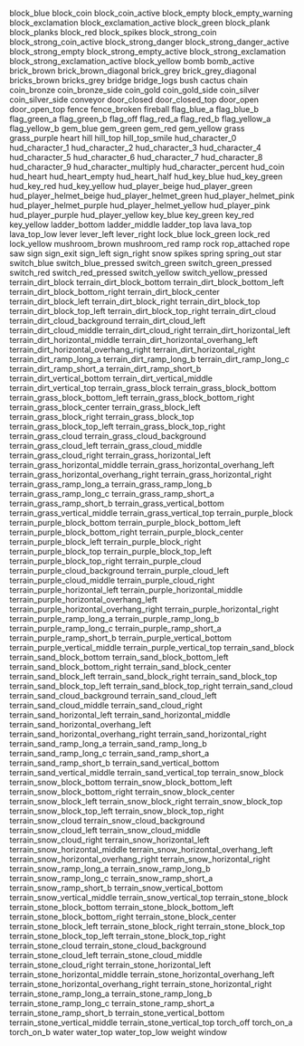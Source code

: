 block_blue
block_coin
block_coin_active
block_empty
block_empty_warning
block_exclamation
block_exclamation_active
block_green
block_plank
block_planks
block_red
block_spikes
block_strong_coin
block_strong_coin_active
block_strong_danger
block_strong_danger_active
block_strong_empty
block_strong_empty_active
block_strong_exclamation
block_strong_exclamation_active
block_yellow
bomb
bomb_active
brick_brown
brick_brown_diagonal
brick_grey
brick_grey_diagonal
bricks_brown
bricks_grey
bridge
bridge_logs
bush
cactus
chain
coin_bronze
coin_bronze_side
coin_gold
coin_gold_side
coin_silver
coin_silver_side
conveyor
door_closed
door_closed_top
door_open
door_open_top
fence
fence_broken
fireball
flag_blue_a
flag_blue_b
flag_green_a
flag_green_b
flag_off
flag_red_a
flag_red_b
flag_yellow_a
flag_yellow_b
gem_blue
gem_green
gem_red
gem_yellow
grass
grass_purple
heart
hill
hill_top
hill_top_smile
hud_character_0
hud_character_1
hud_character_2
hud_character_3
hud_character_4
hud_character_5
hud_character_6
hud_character_7
hud_character_8
hud_character_9
hud_character_multiply
hud_character_percent
hud_coin
hud_heart
hud_heart_empty
hud_heart_half
hud_key_blue
hud_key_green
hud_key_red
hud_key_yellow
hud_player_beige
hud_player_green
hud_player_helmet_beige
hud_player_helmet_green
hud_player_helmet_pink
hud_player_helmet_purple
hud_player_helmet_yellow
hud_player_pink
hud_player_purple
hud_player_yellow
key_blue
key_green
key_red
key_yellow
ladder_bottom
ladder_middle
ladder_top
lava
lava_top
lava_top_low
lever
lever_left
lever_right
lock_blue
lock_green
lock_red
lock_yellow
mushroom_brown
mushroom_red
ramp
rock
rop_attached
rope
saw
sign
sign_exit
sign_left
sign_right
snow
spikes
spring
spring_out
star
switch_blue
switch_blue_pressed
switch_green
switch_green_pressed
switch_red
switch_red_pressed
switch_yellow
switch_yellow_pressed
terrain_dirt_block
terrain_dirt_block_bottom
terrain_dirt_block_bottom_left
terrain_dirt_block_bottom_right
terrain_dirt_block_center
terrain_dirt_block_left
terrain_dirt_block_right
terrain_dirt_block_top
terrain_dirt_block_top_left
terrain_dirt_block_top_right
terrain_dirt_cloud
terrain_dirt_cloud_background
terrain_dirt_cloud_left
terrain_dirt_cloud_middle
terrain_dirt_cloud_right
terrain_dirt_horizontal_left
terrain_dirt_horizontal_middle
terrain_dirt_horizontal_overhang_left
terrain_dirt_horizontal_overhang_right
terrain_dirt_horizontal_right
terrain_dirt_ramp_long_a
terrain_dirt_ramp_long_b
terrain_dirt_ramp_long_c
terrain_dirt_ramp_short_a
terrain_dirt_ramp_short_b
terrain_dirt_vertical_bottom
terrain_dirt_vertical_middle
terrain_dirt_vertical_top
terrain_grass_block
terrain_grass_block_bottom
terrain_grass_block_bottom_left
terrain_grass_block_bottom_right
terrain_grass_block_center
terrain_grass_block_left
terrain_grass_block_right
terrain_grass_block_top
terrain_grass_block_top_left
terrain_grass_block_top_right
terrain_grass_cloud
terrain_grass_cloud_background
terrain_grass_cloud_left
terrain_grass_cloud_middle
terrain_grass_cloud_right
terrain_grass_horizontal_left
terrain_grass_horizontal_middle
terrain_grass_horizontal_overhang_left
terrain_grass_horizontal_overhang_right
terrain_grass_horizontal_right
terrain_grass_ramp_long_a
terrain_grass_ramp_long_b
terrain_grass_ramp_long_c
terrain_grass_ramp_short_a
terrain_grass_ramp_short_b
terrain_grass_vertical_bottom
terrain_grass_vertical_middle
terrain_grass_vertical_top
terrain_purple_block
terrain_purple_block_bottom
terrain_purple_block_bottom_left
terrain_purple_block_bottom_right
terrain_purple_block_center
terrain_purple_block_left
terrain_purple_block_right
terrain_purple_block_top
terrain_purple_block_top_left
terrain_purple_block_top_right
terrain_purple_cloud
terrain_purple_cloud_background
terrain_purple_cloud_left
terrain_purple_cloud_middle
terrain_purple_cloud_right
terrain_purple_horizontal_left
terrain_purple_horizontal_middle
terrain_purple_horizontal_overhang_left
terrain_purple_horizontal_overhang_right
terrain_purple_horizontal_right
terrain_purple_ramp_long_a
terrain_purple_ramp_long_b
terrain_purple_ramp_long_c
terrain_purple_ramp_short_a
terrain_purple_ramp_short_b
terrain_purple_vertical_bottom
terrain_purple_vertical_middle
terrain_purple_vertical_top
terrain_sand_block
terrain_sand_block_bottom
terrain_sand_block_bottom_left
terrain_sand_block_bottom_right
terrain_sand_block_center
terrain_sand_block_left
terrain_sand_block_right
terrain_sand_block_top
terrain_sand_block_top_left
terrain_sand_block_top_right
terrain_sand_cloud
terrain_sand_cloud_background
terrain_sand_cloud_left
terrain_sand_cloud_middle
terrain_sand_cloud_right
terrain_sand_horizontal_left
terrain_sand_horizontal_middle
terrain_sand_horizontal_overhang_left
terrain_sand_horizontal_overhang_right
terrain_sand_horizontal_right
terrain_sand_ramp_long_a
terrain_sand_ramp_long_b
terrain_sand_ramp_long_c
terrain_sand_ramp_short_a
terrain_sand_ramp_short_b
terrain_sand_vertical_bottom
terrain_sand_vertical_middle
terrain_sand_vertical_top
terrain_snow_block
terrain_snow_block_bottom
terrain_snow_block_bottom_left
terrain_snow_block_bottom_right
terrain_snow_block_center
terrain_snow_block_left
terrain_snow_block_right
terrain_snow_block_top
terrain_snow_block_top_left
terrain_snow_block_top_right
terrain_snow_cloud
terrain_snow_cloud_background
terrain_snow_cloud_left
terrain_snow_cloud_middle
terrain_snow_cloud_right
terrain_snow_horizontal_left
terrain_snow_horizontal_middle
terrain_snow_horizontal_overhang_left
terrain_snow_horizontal_overhang_right
terrain_snow_horizontal_right
terrain_snow_ramp_long_a
terrain_snow_ramp_long_b
terrain_snow_ramp_long_c
terrain_snow_ramp_short_a
terrain_snow_ramp_short_b
terrain_snow_vertical_bottom
terrain_snow_vertical_middle
terrain_snow_vertical_top
terrain_stone_block
terrain_stone_block_bottom
terrain_stone_block_bottom_left
terrain_stone_block_bottom_right
terrain_stone_block_center
terrain_stone_block_left
terrain_stone_block_right
terrain_stone_block_top
terrain_stone_block_top_left
terrain_stone_block_top_right
terrain_stone_cloud
terrain_stone_cloud_background
terrain_stone_cloud_left
terrain_stone_cloud_middle
terrain_stone_cloud_right
terrain_stone_horizontal_left
terrain_stone_horizontal_middle
terrain_stone_horizontal_overhang_left
terrain_stone_horizontal_overhang_right
terrain_stone_horizontal_right
terrain_stone_ramp_long_a
terrain_stone_ramp_long_b
terrain_stone_ramp_long_c
terrain_stone_ramp_short_a
terrain_stone_ramp_short_b
terrain_stone_vertical_bottom
terrain_stone_vertical_middle
terrain_stone_vertical_top
torch_off
torch_on_a
torch_on_b
water
water_top
water_top_low
weight
window
